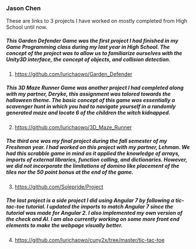 ### Jason Chen
These are links to 3 projects I have worked on mostly completed from High School until now.

##### This Garden Defender Game was the first project I had finished in my Game Programming class during my last year in High School. The concept of the project was to allow us to familiarize ourselves with the Unity3D interface, the concept of objects, and collision detection.

1. <https://github.com/lurichaowo/Garden_Defender>

##### This 3D Maze Runner Game was another project I had completed along with my partner, Deryke, this assignment was talored towards the halloween theme. The basic concept of this game was essentially a scavenger hunt in which you had to navigate yourself in a randomly generated maze and locate 6 of the children the witch kidnapped.

2. <https://github.com/lurichaowo/3D_Maze_Runner>

##### The third one was my final project during the fall semester of my Freshman year. I had worked on this project with my partner, Lehman. We had this scrabble game in mind as it applied the knowledge of arrays, imports of external libraries, function calling, and dictionaries. However, we did not incorporate the limitations of domino like placement of the tiles nor the 50 point bonus at the end of the game.

3. <https://github.com/Solepride/Project>

##### The last project is a side project I did using Angular 7 by following a tic-tac-toe tutorial. I updated the imports to match Angular 7 since the tutorial was made for Angular 2. I also implemented my own version of the check and AI. I am also currently working on some more front end elements to make the webpage visually better.

4. https://github.com/lurichaowo/cuny2x/tree/master/tic-tac-toe
